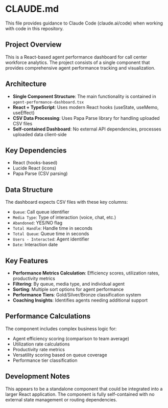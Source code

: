 # CLAUDE.md

This file provides guidance to Claude Code (claude.ai/code) when working with code in this repository.

## Project Overview

This is a React-based agent performance dashboard for call center workforce analytics. The project consists of a single component that provides comprehensive agent performance tracking and visualization.

## Architecture

- **Single Component Structure**: The main functionality is contained in `agent-performance-dashboard.tsx`
- **React + TypeScript**: Uses modern React hooks (useState, useMemo, useEffect)
- **CSV Data Processing**: Uses Papa Parse library for handling uploaded CSV files
- **Self-contained Dashboard**: No external API dependencies, processes uploaded data client-side

## Key Dependencies

- React (hooks-based)
- Lucide React (icons)
- Papa Parse (CSV parsing)

## Data Structure

The dashboard expects CSV files with these key columns:
- `Queue`: Call queue identifier
- `Media Type`: Type of interaction (voice, chat, etc.)
- `Abandoned`: YES/NO flag
- `Total Handle`: Handle time in seconds
- `Total Queue`: Queue time in seconds  
- `Users - Interacted`: Agent identifier
- `Date`: Interaction date

## Key Features

- **Performance Metrics Calculation**: Efficiency scores, utilization rates, productivity metrics
- **Filtering**: By queue, media type, and individual agent
- **Sorting**: Multiple sort options for agent performance
- **Performance Tiers**: Gold/Silver/Bronze classification system
- **Coaching Insights**: Identifies agents needing additional support

## Performance Calculations

The component includes complex business logic for:
- Agent efficiency scoring (comparison to team average)
- Utilization rate calculations
- Productivity rate metrics
- Versatility scoring based on queue coverage
- Performance tier classification

## Development Notes

This appears to be a standalone component that could be integrated into a larger React application. The component is fully self-contained with no external state management or routing dependencies.